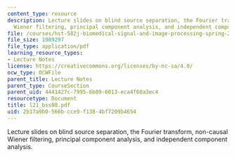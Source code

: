 ```yaml
---
content_type: resource
description: Lecture slides on blind source separation, the Fourier transform, non-causal
  Wiener filtering, principal component analysis, and independent component analysis.
file: /courses/hst-582j-biomedical-signal-and-image-processing-spring-2007/2b17a9b0566bcce9f1384bf7209b4654_l21_bss08.pdf
file_size: 1989297
file_type: application/pdf
learning_resource_types:
- Lecture Notes
license: https://creativecommons.org/licenses/by-nc-sa/4.0/
ocw_type: OCWFile
parent_title: Lecture Notes
parent_type: CourseSection
parent_uid: 4441427c-7995-6b09-6013-eca4f68a3ec4
resourcetype: Document
title: l21_bss08.pdf
uid: 2b17a9b0-566b-cce9-f138-4bf7209b4654
---
```

Lecture slides on blind source separation, the Fourier transform, non-causal Wiener filtering, principal component analysis, and independent component analysis.